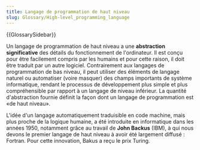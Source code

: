 ```yaml
---
title: Langage de programmation de haut niveau
slug: Glossary/High-level_programming_language
---
```


{{GlossarySidebar}}

Un langage de programmation de haut niveau a une **abstraction significative** des détails du fonctionnement de l'ordinateur. Il est conçu pour être facilement compris par les humains et pour cette raison, il doit être traduit par un autre logiciel. Contrairement aux langages de programmation de bas niveau, il peut utiliser des éléments de langage naturel ou automatiser (voire masquer) des champs importants de système informatique, rendant le processus de développement plus simple et plus compréhensible par rapport à un langage de niveau inférieur. La quantité d'abstraction fournie définit la façon dont un langage de programmation est «de haut niveau».

L'idée d'un langage automatiquement traduisible en code machine, mais plus proche de la logique humaine, a été introduite en informatique dans les années 1950, notamment grâce au travail de **John Backus** (IBM), à qui nous devons le premier langage de haut niveau à avoir été largement diffusé : Fortran. Pour cette innovation, Bakus a reçu le prix Turing.
